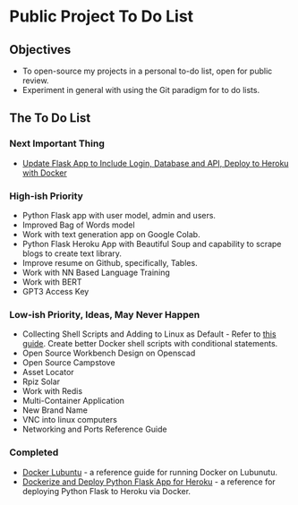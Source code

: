 # Public Project To Do List

## Objectives

* To open-source my projects in a personal to-do list, open for public review.
* Experiment in general with using the Git paradigm for to do lists.

## The To Do List

### Next Important Thing

* [Update Flask App to Include Login, Database and API, Deploy to Heroku with Docker](https://github.com/pwdel/postgresloginapiherokudockerflask)

### High-ish Priority

* Python Flask app with user model, admin and users.
* Improved Bag of Words model
* Work with text generation app on Google Colab.
* Python Flask Heroku App with Beautiful Soup and capability to scrape blogs to create text library.
* Improve resume on Github, specifically, Tables.
* Work with NN Based Language Training
* Work with BERT
* GPT3 Access Key

### Low-ish Priority, Ideas, May Never Happen

* Collecting Shell Scripts and Adding to Linux as Default - Refer to [this guide](https://www.tecmint.com/write-custom-shell-functions-and-libraries-in-linux/).  Create better Docker shell scripts with conditional statements.
* Open Source Workbench Design on Openscad
* Open Source Campstove
* Asset Locator
* Rpiz Solar
* Work with Redis
* Multi-Container Application
* New Brand Name
* VNC into linux computers
* Networking and Ports Reference Guide

### Completed

* [Docker Lubuntu](https://github.com/pwdel/dockerlubuntu) - a reference guide for running Docker on Lubunutu.
* [Dockerize and Deploy Python Flask App for Heroku](https://github.com/pwdel/herokudockerflask) - a reference for deploying Python Flask to Heroku via Docker.

